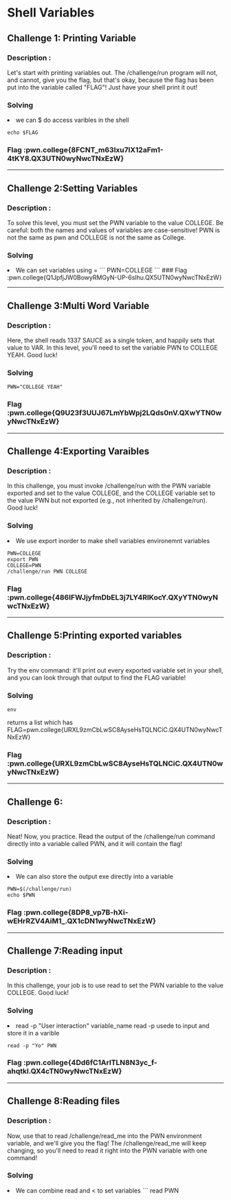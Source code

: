 
# Shell Variables
## Challenge 1: Printing Variable
### Description :
Let's start with printing variables out. The /challenge/run program will not, and cannot, give you the flag, but that's okay, because the flag has been put into the variable called "FLAG"! Just have your shell print it out!


### Solving
<li> we can $ do access varibles in the shell

```
echo $FLAG
```
### Flag :pwn.college{8FCNT_m63lxu7lX12aFm1-4tKY8.QX3UTN0wyNwcTNxEzW}

---

## Challenge 2:Setting Variables
### Description :
To solve this level, you must set the PWN variable to the value COLLEGE. Be careful: both the names and values of variables are case-sensitive! PWN is not the same as pwn and COLLEGE is not the same as College.
### Solving
<li>We can set variables using = 
```
PWN=COLLEGE
```
### Flag :pwn.college{Q1JpfjJW0BowyRMGyN-UP-6sIhu.QX5UTN0wyNwcTNxEzW}

---

## Challenge 3:Multi Word Variable
### Description :
Here, the shell reads 1337 SAUCE as a single token, and happily sets that value to VAR. In this level, you'll need to set the variable PWN to COLLEGE YEAH. Good luck!
### Solving
```
PWN="COLLEGE YEAH"
```
### Flag :pwn.college{Q9U23f3UUJ67LmYbWpj2LQds0nV.QXwYTN0wyNwcTNxEzW}

---

## Challenge 4:Exporting Varaibles
### Description :
In this challenge, you must invoke /challenge/run with the PWN variable exported and set to the value COLLEGE, and the COLLEGE variable set to the value PWN but not exported (e.g., not inherited by /challenge/run). Good luck!
### Solving
<li>We use export inorder to make shell variables environemnt variables

```
PWN=COLLEGE
export PWN
COLLEGE=PWN
/challenge/run PWN COLLEGE
```
### Flag :pwn.college{486IFWJjyfmDbEL3j7LY4RlKocY.QXyYTN0wyNwcTNxEzW}

---

## Challenge 5:Printing exported variables
### Description :
Try the env command: it'll print out every exported variable set in your shell, and you can look through that output to find the FLAG variable!
### Solving
```
env
```
returns a list which has FLAG=pwn.college{URXL9zmCbLwSC8AyseHsTQLNCiC.QX4UTN0wyNwcTNxEzW}
### Flag :pwn.college{URXL9zmCbLwSC8AyseHsTQLNCiC.QX4UTN0wyNwcTNxEzW}

---

## Challenge 6:
### Description :
Neat! Now, you practice. Read the output of the /challenge/run command directly into a variable called PWN, and it will contain the flag!
### Solving
<LI>We can also store the output exe directly into a variable

```
PWN=$(/challenge/run)
echo $PWN
```
### Flag :pwn.college{8DP8_vp7B-hXi-wEHrRZV4AiM1_.QX1cDN1wyNwcTNxEzW}

---

## Challenge 7:Reading input
### Description :
In this challenge, your job is to use read to set the PWN variable to the value COLLEGE. Good luck!


### Solving
<li> read -p "User interaction" variable_name read -p usede to input and store it in a varible

```
read -p "Yo" PWN
```
### Flag :pwn.college{4Dd6fC1ArlTLN8N3yc_f-ahqtkl.QX4cTN0wyNwcTNxEzW}

---

## Challenge 8:Reading files
### Description :
Now, use that to read /challenge/read_me into the PWN environment variable, and we'll give you the flag! The /challenge/read_me will keep changing, so you'll need to read it right into the PWN variable with one command!
### Solving
<li>We can combine read and < to set variables
```
read PWN</challenge/read_me
```
### Flag :pwn.college{UeJmKYKcZ_qNW8jrbTwFDFkFQf-.QXwIDO0wyNwcTNxEzW}

---